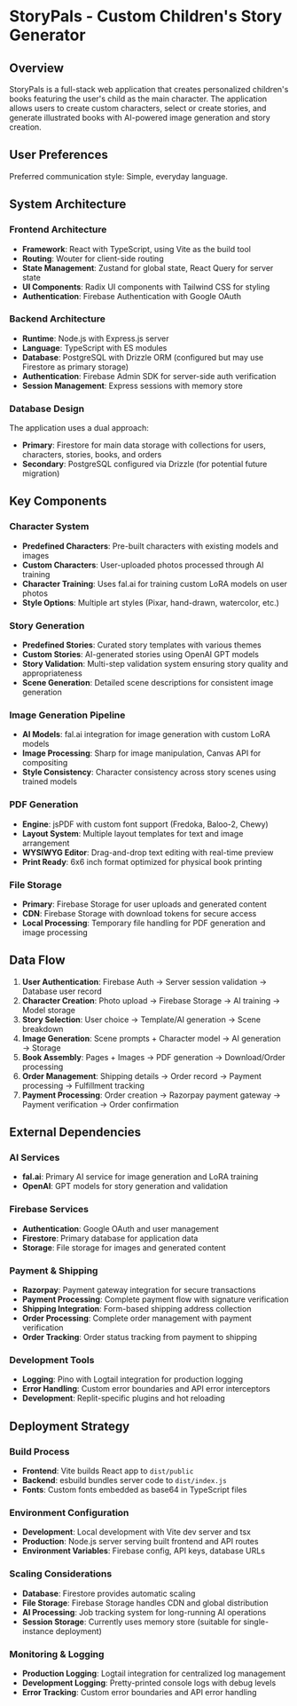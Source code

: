 # StoryPals - Custom Children's Story Generator

## Overview

StoryPals is a full-stack web application that creates personalized children's books featuring the user's child as the main character. The application allows users to create custom characters, select or create stories, and generate illustrated books with AI-powered image generation and story creation.

## User Preferences

Preferred communication style: Simple, everyday language.

## System Architecture

### Frontend Architecture
- **Framework**: React with TypeScript, using Vite as the build tool
- **Routing**: Wouter for client-side routing
- **State Management**: Zustand for global state, React Query for server state
- **UI Components**: Radix UI components with Tailwind CSS for styling
- **Authentication**: Firebase Authentication with Google OAuth

### Backend Architecture
- **Runtime**: Node.js with Express.js server
- **Language**: TypeScript with ES modules
- **Database**: PostgreSQL with Drizzle ORM (configured but may use Firestore as primary storage)
- **Authentication**: Firebase Admin SDK for server-side auth verification
- **Session Management**: Express sessions with memory store

### Database Design
The application uses a dual approach:
- **Primary**: Firestore for main data storage with collections for users, characters, stories, books, and orders
- **Secondary**: PostgreSQL configured via Drizzle (for potential future migration)

## Key Components

### Character System
- **Predefined Characters**: Pre-built characters with existing models and images
- **Custom Characters**: User-uploaded photos processed through AI training
- **Character Training**: Uses fal.ai for training custom LoRA models on user photos
- **Style Options**: Multiple art styles (Pixar, hand-drawn, watercolor, etc.)

### Story Generation
- **Predefined Stories**: Curated story templates with various themes
- **Custom Stories**: AI-generated stories using OpenAI GPT models
- **Story Validation**: Multi-step validation system ensuring story quality and appropriateness
- **Scene Generation**: Detailed scene descriptions for consistent image generation

### Image Generation Pipeline
- **AI Models**: fal.ai integration for image generation with custom LoRA models
- **Image Processing**: Sharp for image manipulation, Canvas API for compositing
- **Style Consistency**: Character consistency across story scenes using trained models

### PDF Generation
- **Engine**: jsPDF with custom font support (Fredoka, Baloo-2, Chewy)
- **Layout System**: Multiple layout templates for text and image arrangement
- **WYSIWYG Editor**: Drag-and-drop text editing with real-time preview
- **Print Ready**: 6x6 inch format optimized for physical book printing

### File Storage
- **Primary**: Firebase Storage for user uploads and generated content
- **CDN**: Firebase Storage with download tokens for secure access
- **Local Processing**: Temporary file handling for PDF generation and image processing

## Data Flow

1. **User Authentication**: Firebase Auth → Server session validation → Database user record
2. **Character Creation**: Photo upload → Firebase Storage → AI training → Model storage
3. **Story Selection**: User choice → Template/AI generation → Scene breakdown
4. **Image Generation**: Scene prompts + Character model → AI generation → Storage
5. **Book Assembly**: Pages + Images → PDF generation → Download/Order processing
6. **Order Management**: Shipping details → Order record → Payment processing → Fulfillment tracking
7. **Payment Processing**: Order creation → Razorpay payment gateway → Payment verification → Order confirmation

## External Dependencies

### AI Services
- **fal.ai**: Primary AI service for image generation and LoRA training
- **OpenAI**: GPT models for story generation and validation

### Firebase Services
- **Authentication**: Google OAuth and user management
- **Firestore**: Primary database for application data
- **Storage**: File storage for images and generated content

### Payment & Shipping
- **Razorpay**: Payment gateway integration for secure transactions
- **Payment Processing**: Complete payment flow with signature verification
- **Shipping Integration**: Form-based shipping address collection
- **Order Processing**: Complete order management with payment verification
- **Order Tracking**: Order status tracking from payment to shipping

### Development Tools
- **Logging**: Pino with Logtail integration for production logging
- **Error Handling**: Custom error boundaries and API error interceptors
- **Development**: Replit-specific plugins and hot reloading

## Deployment Strategy

### Build Process
- **Frontend**: Vite builds React app to `dist/public`
- **Backend**: esbuild bundles server code to `dist/index.js`
- **Fonts**: Custom fonts embedded as base64 in TypeScript files

### Environment Configuration
- **Development**: Local development with Vite dev server and tsx
- **Production**: Node.js server serving built frontend and API routes
- **Environment Variables**: Firebase config, API keys, database URLs

### Scaling Considerations
- **Database**: Firestore provides automatic scaling
- **File Storage**: Firebase Storage handles CDN and global distribution
- **AI Processing**: Job tracking system for long-running AI operations
- **Session Storage**: Currently uses memory store (suitable for single-instance deployment)

### Monitoring & Logging
- **Production Logging**: Logtail integration for centralized log management
- **Development Logging**: Pretty-printed console logs with debug levels
- **Error Tracking**: Custom error boundaries and API error handling